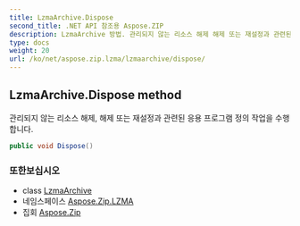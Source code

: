 ```yaml
---
title: LzmaArchive.Dispose
second_title: .NET API 참조용 Aspose.ZIP
description: LzmaArchive 방법. 관리되지 않는 리소스 해제 해제 또는 재설정과 관련된 응용 프로그램 정의 작업을 수행합니다.
type: docs
weight: 20
url: /ko/net/aspose.zip.lzma/lzmaarchive/dispose/
---
```

## LzmaArchive.Dispose method

관리되지 않는 리소스 해제, 해제 또는 재설정과 관련된 응용 프로그램 정의 작업을 수행합니다.

```csharp
public void Dispose()
```

### 또한보십시오

* class [LzmaArchive](../)
* 네임스페이스 [Aspose.Zip.LZMA](../../lzmaarchive/)
* 집회 [Aspose.Zip](../../../)


